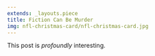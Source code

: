 ```yaml
---
extends: _layouts.piece
title: Fiction Can Be Murder
img: nfl-christmas-card/nfl-christmas-card.jpg
---
```


This post is *profoundly* interesting.
